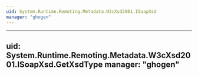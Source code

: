 ```yaml
---
uid: System.Runtime.Remoting.Metadata.W3cXsd2001.ISoapXsd
manager: "ghogen"
---
```


---
uid: System.Runtime.Remoting.Metadata.W3cXsd2001.ISoapXsd.GetXsdType
manager: "ghogen"
---
